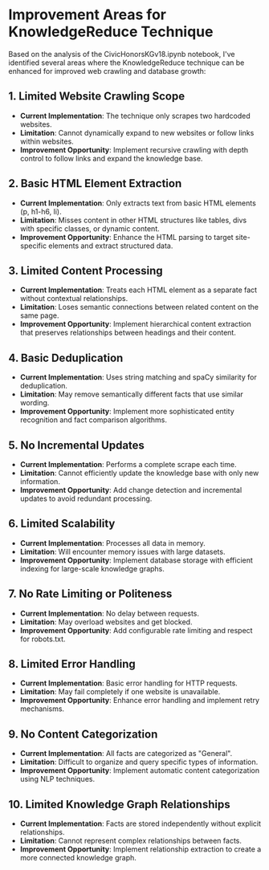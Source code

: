 # Improvement Areas for KnowledgeReduce Technique

Based on the analysis of the CivicHonorsKGv18.ipynb notebook, I've identified several areas where the KnowledgeReduce technique can be enhanced for improved web crawling and database growth:

## 1. Limited Website Crawling Scope
- **Current Implementation**: The technique only scrapes two hardcoded websites.
- **Limitation**: Cannot dynamically expand to new websites or follow links within websites.
- **Improvement Opportunity**: Implement recursive crawling with depth control to follow links and expand the knowledge base.

## 2. Basic HTML Element Extraction
- **Current Implementation**: Only extracts text from basic HTML elements (p, h1-h6, li).
- **Limitation**: Misses content in other HTML structures like tables, divs with specific classes, or dynamic content.
- **Improvement Opportunity**: Enhance the HTML parsing to target site-specific elements and extract structured data.

## 3. Limited Content Processing
- **Current Implementation**: Treats each HTML element as a separate fact without contextual relationships.
- **Limitation**: Loses semantic connections between related content on the same page.
- **Improvement Opportunity**: Implement hierarchical content extraction that preserves relationships between headings and their content.

## 4. Basic Deduplication
- **Current Implementation**: Uses string matching and spaCy similarity for deduplication.
- **Limitation**: May remove semantically different facts that use similar wording.
- **Improvement Opportunity**: Implement more sophisticated entity recognition and fact comparison algorithms.

## 5. No Incremental Updates
- **Current Implementation**: Performs a complete scrape each time.
- **Limitation**: Cannot efficiently update the knowledge base with only new information.
- **Improvement Opportunity**: Add change detection and incremental updates to avoid redundant processing.

## 6. Limited Scalability
- **Current Implementation**: Processes all data in memory.
- **Limitation**: Will encounter memory issues with large datasets.
- **Improvement Opportunity**: Implement database storage with efficient indexing for large-scale knowledge graphs.

## 7. No Rate Limiting or Politeness
- **Current Implementation**: No delay between requests.
- **Limitation**: May overload websites and get blocked.
- **Improvement Opportunity**: Add configurable rate limiting and respect for robots.txt.

## 8. Limited Error Handling
- **Current Implementation**: Basic error handling for HTTP requests.
- **Limitation**: May fail completely if one website is unavailable.
- **Improvement Opportunity**: Enhance error handling and implement retry mechanisms.

## 9. No Content Categorization
- **Current Implementation**: All facts are categorized as "General".
- **Limitation**: Difficult to organize and query specific types of information.
- **Improvement Opportunity**: Implement automatic content categorization using NLP techniques.

## 10. Limited Knowledge Graph Relationships
- **Current Implementation**: Facts are stored independently without explicit relationships.
- **Limitation**: Cannot represent complex relationships between facts.
- **Improvement Opportunity**: Implement relationship extraction to create a more connected knowledge graph.
